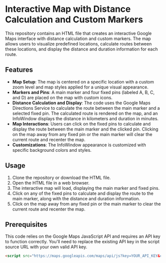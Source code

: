 # Interactive Map with Distance Calculation and Custom Markers

This repository contains an HTML file that creates an interactive Google Maps interface with distance calculation and custom markers. The map allows users to visualize predefined locations, calculate routes between these locations, and display the distance and duration information for each route.

## Features

- **Map Setup**: The map is centered on a specific location with a custom zoom level and map styles applied for a unique visual appearance.
- **Markers and Pins**: A main marker and four fixed pins (labeled A, B, C, and D) are placed on the map with custom icons.
- **Distance Calculation and Display**: The code uses the Google Maps Directions Service to calculate the route between the main marker and a selected fixed pin. The calculated route is rendered on the map, and an InfoWindow displays the distance in kilometers and duration in minutes.
- **Map Interactions**: Users can click on the fixed pins to calculate and display the route between the main marker and the clicked pin. Clicking on the map away from any fixed pin or the main marker will clear the current route and recenter the map.
- **Customizations**: The InfoWindow appearance is customized with specific background colors and styles.

## Usage

1. Clone the repository or download the HTML file.
2. Open the HTML file in a web browser.
3. The interactive map will load, displaying the main marker and fixed pins.
4. Click on any of the fixed pins to calculate and display the route to the main marker, along with the distance and duration information.
5. Click on the map away from any fixed pin or the main marker to clear the current route and recenter the map.

## Prerequisites

This code relies on the Google Maps JavaScript API and requires an API key to function correctly. You'll need to replace the existing API key in the script source URL with your own valid API key.

```html
<script src="https://maps.googleapis.com/maps/api/js?key=YOUR_API_KEY&callback=initMap&libraries=places,geometry" async defer></script>
